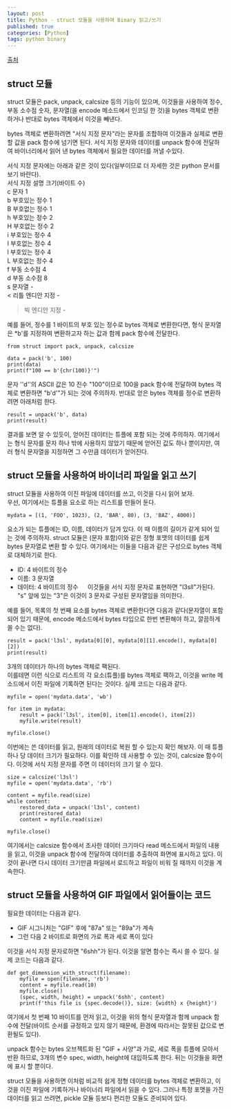 ```yaml
---
layout: post
title: Python - struct 모듈을 사용하여 Binary 읽고/쓰기
published: true
categories: [Python]
tags: python binary
---
```

[출처](https://www.atmarkit.co.jp/ait/articles/1910/01/news020_3.html  )  
  
## struct 모듈
struct 모듈은 pack, unpack, calcsize 등의 기능이 있으며, 이것들을 사용하여 정수, 부동 소수점 숫자, 문자열(을 encode 메소드에서 인코딩 한 것)을 bytes 객체로 변환하거나 반대로 bytes 객체에서 이것을 빼낸다.  
  
bytes 객체로 변환하려면 "서식 지정 문자"라는 문자를 조합하여 이것들과 실제로 변환 할 값을 pack 함수에 넘기면 된다. 
서식 지정 문자와 데이터를 unpack 함수에 전달하여 바이너리에서 읽어 낸 bytes 객체에서 필요한 데이터를 꺼낼 수있다.  
  
서식 지정 문자에는 아래과 같은 것이 있다(일부이므로 더 자세한 것은 python 문서를 보기 바란다).  
서식 지정		설명	크기(바이트 수)  
c	문자	1  
b	부호있는 정수	1  
B	부호없는 정수	1  
h	부호있는 정수	2  
H	부호없는 정수	2  
i	부호있는 정수	4  
I	부호없는 정수	4  
l	부호있는 정수	4  
L	부호없는 정수	4  
f	부동 소수점	4  
d	부동 소수점	8  
s	문자열	-  
<	리틀 엔디안 지정	-  
>	빅 엔디안 지정	-  
  
예를 들어, 정수를 1 바이트의 부호 있는 정수로 bytes 객체로 변환한다면, 형식 문자열은 *b'를 지정하여 변환하고자 하는 값과 함께 pack 함수에 전달한다.   
```
from struct import pack, unpack, calcsize

data = pack('b', 100)
print(data)
print(f"100 == b'{chr(100)}'")
```
  
문자 ''d''의 ASCII 값은 10 진수 "100"이므로 100을 pack 함수에 전달하여 bytes 객체로 변환하면 "b'd'"가 되는 것에 주의하자. 반대로 얻은 bytes 객체를 정수로 변환하려면 아래처럼 한다.  
```
result = unpack('b', data)
print(result)
```
  
결과를 보면 알 수 있듯이, 얻어진 데이터는 튜플에 포함 되는 것에 주의하자. 여기에서는 형식 문자를 문자 하나 밖에 사용하지 않았기 때문에 얻어진 값도 하나 뿐이지만, 여러 형식 문자열을 지정하면 그 수만큼 데이터가 얻어진다.  
  
  
  
## struct 모듈을 사용하여 바이너리 파일을 읽고 쓰기
struct 모듈을 사용하여 이진 파일에 데이터를 쓰고, 이것을 다시 읽어 보자.  
우선, 여기에서는 튜플을 요소로 하는 리스트를 만들어 둔다.  
```
mydata = [(1, 'FOO', 1023), (2, 'BAR', 80), (3, 'BAZ', 4000)]
```
  
요소가 되는 튜플에는 ID, 이름, 데이터가 담겨 있다. 이 때 이름의 길이가 같게 되어 있는 것에 주의하자. struct 모듈은 (문자 포함)이와 같은 정형 포맷의 데이터를 쉽게 bytes 문자열로 변환 할 수 있다. 여기에서는 이들을 다음과 같은 구성으로 bytes 객체로 대체하기로 한다.  
- ID: 4 바이트의 정수
- 이름: 3 문자열
- 데이터: 4 바이트의 정수
  　
이것들을 서식 지정 문자로 표현하면 "l3sll"가된다.  "s" 앞에 있는 "3"은 이것이 3 문자로 구성된 문자열임을 의미한다.  
  
예를 들어, 목록의 첫 번째 요소를 bytes 객체로 변환한다면 다음과 같다(문자열이 포함 되어 있기 때문에, encode 메소드에서 bytes 타입으로 한번 변환해야 하고, 깔끔하게 쓸 수는 없다).  
```
result = pack('l3sl', mydata[0][0], mydata[0][1].encode(), mydata[0][2])
print(result)
```
3개의 데이터가 하나의 bytes 객체로 팩된다.  
이를테면 이런 식으로 리스트의 각 요소(튜플)를 bytes 객체로 팩하고, 이것을 write 메소드에서 이진 파일에 기록하면 된다는 것이다. 실제 코드는 다음과 같다.  
```
myfile = open('mydata.data', 'wb')

for item in mydata:
    result = pack('l3sl', item[0], item[1].encode(), item[2])
    myfile.write(result)

myfile.close()
```
  
이번에는 쓴 데이터를 읽고, 원래의 데이터로 복원 할 수 있는지 확인 해보자. 이 때 튜플 하나 당 데이터 크기가 필요하다. 이를 확인하 데 사용할 수 있는 것이, calcsize 함수이다. 이것에 서식 지정 문자를 주면 이 데이터의 크기 알 수 있다.  
```
size = calcsize('l3sl')
myfile = open('mydata.data', 'rb')

content = myfile.read(size)
while content:
    restored_data = unpack('l3sl', content)
    print(restored_data)
    content = myfile.read(size)

myfile.close()
```
  
여기에서는 calcsize 함수에서 조사한 데이터 크기마다 read 메소드에서 파일의 내용을 읽고, 이것을 unpack 함수에 전달하여 데이터를 추출하여 화면에 표시하고 있다. 이것이 끝나면 다시 데이터 크기만큼 파일에서 로드하고 파일이 비워 질 때까지 이것을 계속한다.  
  
  
  
## struct 모듈을 사용하여 GIF 파일에서 읽어들이는 코드
필요한 데이터는 다음과 같다.  
- GIF 시그니처는 "GIF" 후에 "87a" 또는 "89a"가 계속
- 그런 다음 2 바이트로 화면의 가로 폭과 세로 폭이 있다
  
이것을 서식 지정 문자로하면 "6shh"가 된다. 이것을 알면 함수는 즉시 쓸 수 있다. 실제 코드는 다음과 같다.  
```
def get_dimension_with_struct(filename):
    myfile = open(filename, 'rb')
    content = myfile.read(10)
    myfile.close()
    (spec, width, height) = unpack('6shh', content)
    print(f'this file is {spec.decode()}, size: {width} x {height}')
```
  
여기에서 첫 번째 10 바이트를 먼저 읽고, 이것을 위의 형식 문자열과 함께 unpack 함수에 전달(바이트 순서를 규정하고 있지 않기 때문에, 환경에 따라서는 잘못된 값으로 변환될도 있다).  
  
unpack 함수는 bytes 오브젝트화 된 "GIF + 사양"과 가로, 세로 폭을 튜플에 모아서 반환 하므로, 3개의 변수 spec, width, height에 대입하도록 한다. 뒤는 이것들을 화면에 표시 할 뿐이다.  
  
struct 모듈을 사용하면 이처럼 비교적 쉽게 정형 데이터를 bytes 객체로 변환하고, 이것을 이진 파일에 기록하거나 바이너리 파일에서 읽을 수 있다. 그러나 특정 포맷을 가진 데이터를 읽고 쓰려면, pickle 모듈 등보다 편리한 모듈도 준비되어 있다.   